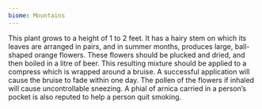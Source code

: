 ```yaml
---
biome: Mountains
---
```

This plant grows to a height of 1 to 2 feet. It has a hairy stem on which its leaves are arranged in pairs, and in summer months, produces large, ball-shaped orange flowers. These flowers should be plucked and dried, and then boiled in a litre of beer. This resulting mixture should be applied to a compress which is wrapped around a bruise. A successful application will cause the bruise to fade within one day. The pollen of the flowers if inhaled will cause uncontrollable sneezing. A phial of arnica carried in a person’s pocket is also reputed to help a person quit smoking. 

